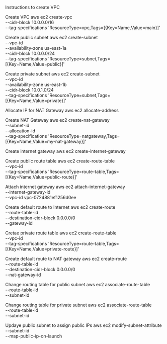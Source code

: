 Instructions to create VPC

Create VPC
aws ec2 create-vpc \
  --cidr-block 10.0.0.0/16 \
  --tag-specifications 'ResourceType=vpc,Tags=[{Key=Name,Value=main}]'

Create public subnet
aws ec2 create-subnet \
--vpc-id <your-vpc-id> \
--availability-zone us-east-1a \
--cidr-block 10.0.0.0/24 \
--tag-specifications 'ResourceType=subnet,Tags=[{Key=Name,Value=public}]'

  Create private subnet
aws ec2 create-subnet \
--vpc-id <your-vpc-id> \
--availability-zone us-east-1b \
--cidr-block 10.0.1.0/24 \
--tag-specifications 'ResourceType=subnet,Tags=[{Key=Name,Value=private}]'

  Allocate IP for NAT Gateway
aws ec2 allocate-address

  Create NAT Gateway
aws ec2 create-nat-gateway \
--subnet-id <your-subnet-id> \
--allocation-id <your-eipalloc-id> \
--tag-specifications 'ResourceType=natgateway,Tags=[{Key=Name,Value=my-nat-gateway}]'

  Create internet gateway
aws ec2 create-internet-gateway

  Create public route table
aws ec2 create-route-table \
--vpc-id <your-vpc-id> \
--tag-specifications 'ResourceType=route-table,Tags=[{Key=Name,Value=public-route}]'

  Attach internet gateway
aws ec2 attach-internet-gateway \
--internet-gateway-id <your-igw-id> \
--vpc-id vpc-0724881ef1256d0ee

  Create default route to Internet
aws ec2 create-route \
--route-table-id <your-rtb-id> \
--destination-cidr-block 0.0.0.0/0 \
--gateway-id <your-igw-id>

  Cretae private route table
aws ec2 create-route-table \
--vpc-id <your-vpc-id> \
--tag-specifications 'ResourceType=route-table,Tags=[{Key=Name,Value=private-route}]'

  Create default route to NAT gateway
aws ec2 create-route \
--route-table-id <your-rtb-id> \
--destination-cidr-block 0.0.0.0/0 \
--nat-gateway-id <your-nat-id>

  Change routing table for public subnet
aws ec2 associate-route-table \
--route-table-id <your-rtb-id> \
--subnet-id <your-subnet->

  Change routing table for private subnet
aws ec2 associate-route-table \
--route-table-id <your-rtb-id> \
--subnet-id <your-subnet-id>

  Updaye public subnet to assign public IPs
aws ec2 modify-subnet-attribute \
--subnet-id <your-subnet-id> \
--map-public-ip-on-launch
